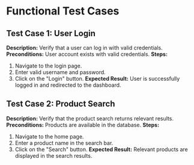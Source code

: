 # Functional Test Cases

## Test Case 1: User Login
**Description:** Verify that a user can log in with valid credentials.
**Preconditions:** User account exists with valid credentials.
**Steps:**
1. Navigate to the login page.
2. Enter valid username and password.
3. Click on the "Login" button.
**Expected Result:** User is successfully logged in and redirected to the dashboard.

## Test Case 2: Product Search
**Description:** Verify that the product search returns relevant results.
**Preconditions:** Products are available in the database.
**Steps:**
1. Navigate to the home page.
2. Enter a product name in the search bar.
3. Click on the "Search" button.
**Expected Result:** Relevant products are displayed in the search results.

